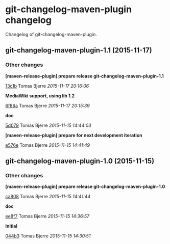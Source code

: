 # git-changelog-maven-plugin changelog

Changelog of git-changelog-maven-plugin.

## git-changelog-maven-plugin-1.1 (2015-11-17)







### Other changes

**[maven-release-plugin] prepare release git-changelog-maven-plugin-1.1**


[13c1b](https://github.com/tomasbjerre/git-changelog-maven-plugin/commit/13c1b74c8329b66) Tomas Bjerre *2015-11-17 20:16:06*

**MediaWiki support, using lib 1.2**


[6f86a](https://github.com/tomasbjerre/git-changelog-maven-plugin/commit/6f86aae88b6818a) Tomas Bjerre *2015-11-17 20:15:39*

**doc**


[5d079](https://github.com/tomasbjerre/git-changelog-maven-plugin/commit/5d07983484af033) Tomas Bjerre *2015-11-15 14:44:03*

**[maven-release-plugin] prepare for next development iteration**


[e576e](https://github.com/tomasbjerre/git-changelog-maven-plugin/commit/e576ed4540681fc) Tomas Bjerre *2015-11-15 14:41:49*


## git-changelog-maven-plugin-1.0 (2015-11-15)







### Other changes

**[maven-release-plugin] prepare release git-changelog-maven-plugin-1.0**


[ca808](https://github.com/tomasbjerre/git-changelog-maven-plugin/commit/ca80887d3f53d50) Tomas Bjerre *2015-11-15 14:41:44*

**doc**


[ee8f7](https://github.com/tomasbjerre/git-changelog-maven-plugin/commit/ee8f7c1e1027713) Tomas Bjerre *2015-11-15 14:36:57*

**Initial**


[044b3](https://github.com/tomasbjerre/git-changelog-maven-plugin/commit/044b3a76a1ab650) Tomas Bjerre *2015-11-15 14:30:51*


